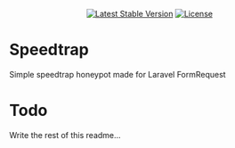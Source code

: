 <p align="center">
    <a href="https://packagist.org/packages/devlop/speedtrap"><img src="https://img.shields.io/packagist/v/devlop/speedtrap" alt="Latest Stable Version"></a>
    <a href="https://github.com/devlop-ab/speedtrap/blob/master/LICENSE.md"><img src="https://img.shields.io/packagist/l/devlop/speedtrap" alt="License"></a>
</p>

# Speedtrap

Simple speedtrap honeypot made for Laravel FormRequest

# Todo

Write the rest of this readme...
